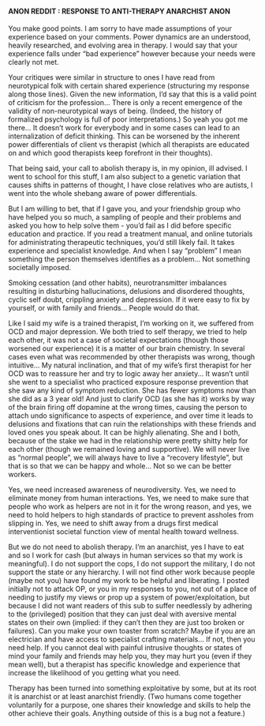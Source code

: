 #### ANON REDDIT : RESPONSE TO ANTI-THERAPY ANARCHIST ANON

You make good points. I am sorry to have  made assumptions of your experience based on your comments. Power dynamics are an understood, 
heavily researched, and evolving area in therapy.  I would say that your experience falls under “bad experience” however because your needs 
were clearly not met.

Your critiques were similar in structure to ones I have read from neurotypical folk with certain shared experience (structuring my response 
along those lines). Given the new information, I’d say that this is a valid point of criticism for the profession... There is only a recent 
emergence of the validity of non-neurotypical ways of being. (Indeed, the history of formalized psychology is full of poor 
interpretations.)  So yeah you got me there... It doesn’t work for everybody and in some cases can lead to an internalization of deficit 
thinking. This can be worsened by the inherent power differentials of client vs therapist (which all therapists are educated on and which 
good therapists keep forefront in their thoughts).

That being said, your call to abolish therapy is, in my opinion, ill advised. I went to school for this stuff, I am also subject to a 
genetic variation that causes shifts in patterns of thought, I have close relatives who are autists, I went into the whole shebang aware of 
power differentials.

But I am willing to bet, that if I gave you, and your friendship group who have helped you so much, a sampling of people and their problems 
and asked you how to help solve them - you’d fail as I did before specific education and practice. If you read a treatment manual,  and 
online tutorials for administrating therapeutic techniques, you’d still likely fail. It takes experience and specialist knowledge.  And 
when I say “problem” I mean something the person themselves identifies as a problem... Not something societally imposed.

Smoking cessation (and other habits), neurotransmitter imbalances resulting in disturbing hallucinations, delusions and disordered 
thoughts, cyclic self doubt, crippling anxiety and depression. If it were easy to fix by yourself, or with family and friends... People 
would do that.

Like I said my wife is a trained therapist, I’m working on it, we suffered from OCD and major depression. We both tried to self therapy, we 
tried to help each other, it was not a case of societal expectations (though those worsened our experience) it is a matter of our brain 
chemistry.  In several cases even what was recommended by other therapists was wrong, though intuitive... My natural inclination, and that 
of my wife’s first therapist for her OCD was to reassure her and try to logic away her anxiety... It wasn’t until she went to a specialist 
who practiced exposure response prevention that she saw any kind of symptom reduction.  She has fewer symptoms now than she did as a 3 year 
old! And just to clarify OCD  (as she has it) works by way of the brain firing off dopamine at the wrong times, causing the person to 
attach undo significance to aspects of experience, and over time it leads to delusions and fixations that can ruin the relationships with 
these friends and loved ones you speak about. It can be highly alienating. She and I both, because of the stake we had in the relationship 
were pretty shitty help for each other (though we remained loving and supportive). We will never live as “normal people”, we will always 
have to live a “recovery lifestyle”, but that is so that we can be happy and whole... Not so we can be better workers.

Yes, we need increased awareness of neurodiversity. Yes, we need to eliminate money from human interactions.  Yes, we need to make sure 
that people who work as helpers are not in it for the wrong reason, and yes, we need to hold helpers to high standards of practice to 
prevent assholes from slipping in. Yes, we need to shift away from a drugs first medical interventionist societal function view of mental 
health toward wellness.

But we do not need to abolish therapy.  I’m an anarchist, yes I have to eat and so I work for cash (but always in human services so that my 
work is meaningful). I do not support the cops, I do not support the military, I do not support the state or any hierarchy.  I will not 
find other work because people (maybe not you) have found my work to be helpful and liberating.  I posted initially not to attack OP, or 
you in my responses to you, not out of a place of needing to justify my views or prop up a system of power/exploitation, but because I did 
not want readers of this sub to suffer needlessly by adhering to the (privileged) position  that they can just deal with aversive mental 
states on their own (implied: if they can’t then they are just too broken or failures).  Can you make your own toaster from scratch? Maybe 
if you are an electrician and have access to specialist crafting materials... If not, then you need help. If you cannot deal with painful 
intrusive thoughts or states of mind your family and friends may help you, they may hurt you (even if they mean well), but a therapist has 
specific knowledge and experience that increase the likelihood of you getting what you need.

Therapy has been turned into something exploitative by some, but at its root it is anarchist or at least anarchist friendly. (Two humans 
come together voluntarily for a purpose, one shares their knowledge and skills to help the other achieve their goals. Anything outside of 
this is a bug not a feature.)
